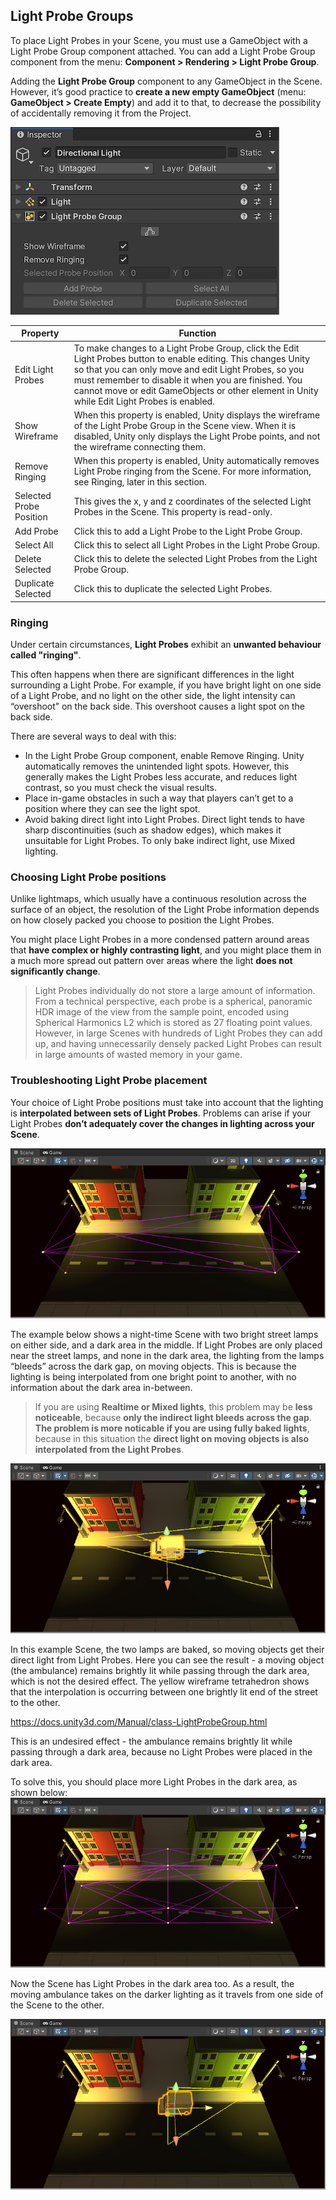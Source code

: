## Light Probe Groups

To place Light Probes in your Scene, you must use a GameObject with a Light Probe Group component attached. You can add a Light Probe Group component from the menu: **Component > Rendering > Light Probe Group**.

Adding the **Light Probe Group** component to any GameObject in the Scene. However, it’s good practice to **create a new empty GameObject** (menu: **GameObject > Create Empty**) and add it to that, to decrease the possibility of accidentally removing it from the Project.

![](../img/class-LightProbeGroup.png)

| Property | Function |
| --- | --- |
| Edit Light Probes | To make changes to a Light Probe Group, click the Edit Light Probes button to enable editing. This changes Unity so that you can only move and edit Light Probes, so you must remember to disable it when you are finished. You cannot move or edit GameObjects or other element in Unity while Edit Light Probes is enabled. |
| Show Wireframe | When this property is enabled, Unity displays the wireframe of the Light Probe Group in the Scene view. When it is disabled, Unity only displays the Light Probe points, and not the wireframe connecting them. |
| Remove Ringing | When this property is enabled, Unity automatically removes Light Probe ringing from the Scene. For more information, see Ringing, later in this section. |
| Selected Probe Position | This gives the x, y and z coordinates of the selected Light Probes in the Scene. This property is read-only. |
| Add Probe | Click this to add a Light Probe to the Light Probe Group. |
| Select All | Click this to select all Light Probes in the Light Probe Group. |
| Delete Selected | Click this to delete the selected Light Probes from the Light Probe Group. |
| Duplicate Selected | Click this to duplicate the selected Light Probes. |



### Ringing 
Under certain circumstances, **Light Probes** exhibit an **unwanted behaviour called "ringing"**.

This often happens when there are significant differences in the light surrounding a Light Probe. For example, if you have bright light on one side of a Light Probe, and no light on the other side, the light intensity can “overshoot” on the back side. This overshoot causes a light spot on the back side.

There are several ways to deal with this:

- In the Light Probe Group component, enable Remove Ringing. Unity automatically removes the unintended light spots. However, this generally makes the Light Probes less accurate, and reduces light contrast, so you must check the visual results.
- Place in-game obstacles in such a way that players can’t get to a position where they can see the light spot.
- Avoid baking direct light into Light Probes. Direct light tends to have sharp discontinuities (such as shadow edges), which makes it unsuitable for Light Probes. To only bake indirect light, use Mixed lighting.


### Choosing Light Probe positions
Unlike lightmaps, which usually have a continuous resolution across the surface of an object, the resolution of the Light Probe information depends on how closely packed you choose to position the Light Probes.


You might place Light Probes in a more condensed pattern around areas that **have complex or highly contrasting light**, and you might place them in a much more spread out pattern over areas where the light **does not significantly change**.


> Light Probes individually do not store a large amount of information. From a technical perspective, each probe is a spherical, panoramic HDR image of the view from the sample point, encoded using Spherical Harmonics L2 which is stored as 27 floating point values. However, in large Scenes with hundreds of Light Probes they can add up, and having unnecessarily densely packed Light Probes can result in large amounts of wasted memory in your game.

### Troubleshooting Light Probe placement
Your choice of Light Probe positions must take into account that the lighting is **interpolated between sets of Light Probes**. Problems can arise if your Light Probes **don’t adequately cover the changes in lighting across your Scene**.


![](../img/class-LightProbeGroup-12.png)

The example below shows a night-time Scene with two bright street lamps on either side, and a dark area in the middle. If Light Probes are only placed near the street lamps, and none in the dark area, the lighting from the lamps “bleeds” across the dark gap, on moving objects. This is because the lighting is being interpolated from one bright point to another, with no information about the dark area in-between.

> If you are using **Realtime or Mixed lights**, this problem may be **less noticeable**, because **only the indirect light bleeds across the gap**. **The problem is more noticable if you are using fully baked lights**, because in this situation the **direct light on moving objects is also interpolated from the Light Probes**. 


![](../img/class-LightProbeGroup-13.png)

In this example Scene, the two lamps are baked, so moving objects get their direct light from Light Probes. Here you can see the result - a moving object (the ambulance) remains brightly lit while passing through the dark area, which is not the desired effect. The yellow wireframe tetrahedron shows that the interpolation is occurring between one brightly lit end of the street to the other.


https://docs.unity3d.com/Manual/class-LightProbeGroup.html

This is an undesired effect - the ambulance remains brightly lit while passing through a dark area, because no Light Probes were placed in the dark area.

To solve this, you should place more Light Probes in the dark area, as shown below:
![](../img/class-LightProbeGroup-14.png)


Now the Scene has Light Probes in the dark area too. As a result, the moving ambulance takes on the darker lighting as it travels from one side of the Scene to the other.

![](../img/class-LightProbeGroup-15.png)

